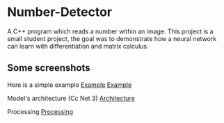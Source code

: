 # Number-Detector
A C++ program which reads a number within an image.
This project is a small student project, the goal was to
demonstrate how a neural network can learn with differentiation
and matrix calculus.

## Some screenshots
Here is a simple example
[Example](_Documentation/images/glisser_deposer.jpg "Drag and drop")
[Example](_Documentation/images/resultat_demo.jpg "Result")

Model's architecture (Cc Net 3)
[Architecture](_Documentation/images/architecture_cc_net_3.jpg "Cc Net 3")

Processing
[Processing](_Documentation/images/traitement_image.jpg "Image parsing")

